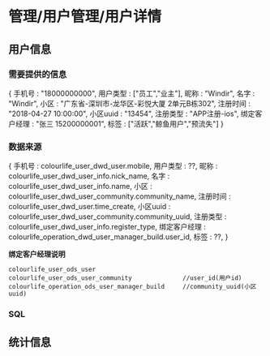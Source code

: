 
# 管理/用户管理/用户详情

## 用户信息

### 需要提供的信息 

{
手机号 : "18000000000",
用户类型 : ["员工","业主"],
昵称 : "Windir",
名字 : "Windir",
小区 : "广东省-深圳市-龙华区-彩悦大厦 2单元B栋302",
注册时间 : "2018-04-27 10:00:00",
小区uuid : "13454",
注册类型 : "APP注册-ios",
绑定客户经理 : "张三 15200000001",
标签 : ["活跃","鲸鱼用户","预流失"]
}

### 数据来源

{
    手机号 : colourlife_user_dwd_user.mobile,
    用户类型 : ??,
    昵称 : colourlife_user_dwd_user_info.nick_name,
    名字 : colourlife_user_dwd_user_info.name,
    小区 : colourlife_user_dwd_user_community.community_name,
    注册时间 : colourlife_user_dwd_user.time_create,
    小区uuid : colourlife_user_dwd_user_community.community_uuid,
    注册类型 : colourlife_user_dwd_user_info.register_type,
    绑定客户经理 : colourlife_operation_dwd_user_manager_build.user_id,
    标签 : ??,
}

**绑定客户经理说明**
```
colourlife_user_ods_user
colourlife_user_ods_user_community              //user_id(用户id)
colourlife_operation_ods_user_manager_build     //community_uuid(小区uuid)

```

### SQL

## 统计信息


